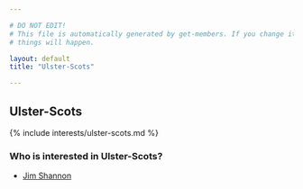 ```yaml
---

# DO NOT EDIT!
# This file is automatically generated by get-members. If you change it, bad
# things will happen.

layout: default
title: "Ulster-Scots"

---
```


## Ulster-Scots

{% include interests/ulster-scots.md %}

### Who is interested in Ulster-Scots?


* [Jim Shannon](/members/jim-shannon.html)
